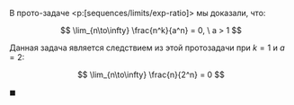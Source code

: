 В прото-задаче <p:[sequences/limits/exp-ratio]> мы доказали, что:

$$ \lim_{n\to\infty} \frac{n^k}{a^n} = 0, \ a > 1 $$

Данная задача является следствием из этой протозадачи при $k=1$ и $a=2$:

$$ \lim_{n\to\infty} \frac{n}{2^n} = 0 $$

$\blacksquare$